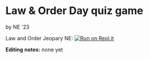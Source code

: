 # Law & Order Day quiz game
by NE '23

Law and Order Jeopary NE: [![Run on Repl.it](https://repl.it/badge/github/athenian-ct-projects/Law-and-Order-Day)](https://repl.it/github/athenian-ct-projects/Law-and-Order-Day)

**Editing notes:** none yet

